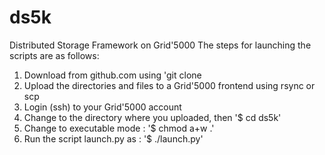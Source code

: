 # ds5k
Distributed Storage Framework on Grid'5000
The steps for launching the scripts are as follows:
1. Download from github.com using 'git clone <repository>
2. Upload the directories and files to a Grid'5000 frontend using rsync or scp
3. Login (ssh) to your Grid'5000 account
4. Change to the directory where you uploaded, then '$ cd ds5k'
5. Change to executable mode : '$ chmod a+w .'
6. Run the script launch.py as : '$ ./launch.py'
